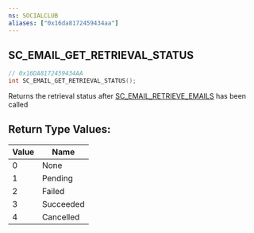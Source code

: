 ```yaml
---
ns: SOCIALCLUB
aliases: ["0x16da8172459434aa"]
---
```

## SC_EMAIL_GET_RETRIEVAL_STATUS

```c
// 0x16DA8172459434AA
int SC_EMAIL_GET_RETRIEVAL_STATUS();
```

Returns the retrieval status after [SC_EMAIL_RETRIEVE_EMAILS](#_0x040ADDCBAFA1018A) has been called

## Return Type Values:
| Value | Name |
| --- | --- |
| 0 | None |
| 1 | Pending |
| 2 | Failed |
| 3 | Succeeded |
| 4 | Cancelled |


